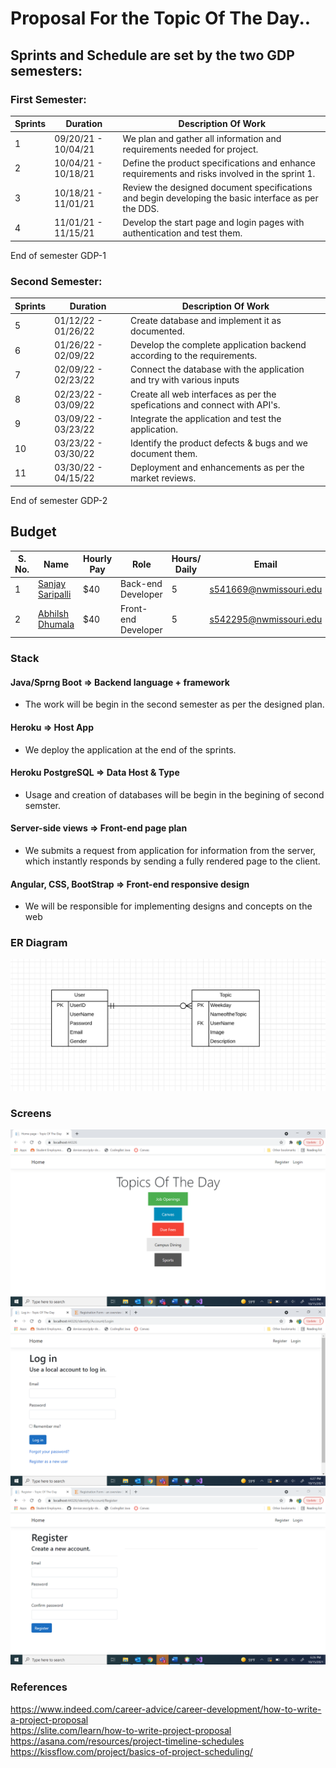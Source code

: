 # Proposal For the Topic Of The Day..

## Sprints and Schedule are set by the two GDP semesters: 

### First Semester: 

| Sprints | Duration            | Description Of Work                                                                                  |   
|---------|---------------------|------------------------------------------------------------------------------------------------------|
| 1       | 09/20/21 - 10/04/21 | We plan and gather all information and requirements needed for project.                               |
| 2       | 10/04/21 - 10/18/21 | Define the product specifications and enhance requirements and  risks involved in the sprint 1.       |
| 3       | 10/18/21 - 11/01/21 | Review the designed document specifications and begin developing the basic interface as per the DDS. |
| 4       | 11/01/21 - 11/15/21 | Develop the start page and login pages with authentication and test them.                           |

 End of semester GDP-1

### Second Semester: 

| Sprints | Duration            | Description Of Work                                                                                  |   
|---------|---------------------|------------------------------------------------------------------------------------------------------|
| 5       | 01/12/22 - 01/26/22 | Create database and implement it as documented.                                                       |
| 6       | 01/26/22 - 02/09/22 | Develop the complete application backend according to the requirements.                               |
| 7       | 02/09/22 - 02/23/22 | Connect the database with the application and try with various inputs                                |
| 8       | 02/23/22 - 03/09/22 | Create all web interfaces as per the spefications and connect with API's.                             |
| 9       | 03/09/22 - 03/23/22 | Integrate the application and test the application.                                                    |
| 10      | 03/23/22 - 03/30/22 | Identify the product defects & bugs and we document them.                                               |
| 11      | 03/30/22 - 04/15/22 | Deployment and enhancements as per the market reviews.                                                 |

End of semester GDP-2

## Budget 

| S. No. | Name                                                  |Hourly Pay|   Role            | Hours/ Daily | Email  |
|------|---------------------------------------------------------|----------------------------------|-------------------------------| ------------- | ----|
| 1  | [Sanjay Saripalli](https://github.com/Sanjay-13)  |  $40 |    Back-end Developer   |   5 | s541669@nwmissouri.edu  |
| 2    | [Abhilsh Dhumala](https://github.com/Abhilash15)        | $40  | Front-end Developer   | 5 | s542295@nwmissouri.edu  |

### Stack 
  

####  Java/Sprng Boot => Backend language + framework 

- The work will be begin in the second semester as per the designed plan.

#### Heroku => Host App

- We deploy the application at the end of the sprints.

#### Heroku PostgreSQL => Data Host & Type

- Usage and creation of databases will be begin in the begining of second semster.

#### Server-side views => Front-end page plan 

- We submits a request from application for information from the server, which instantly responds by sending a fully rendered page to the client.

#### Angular, CSS, BootStrap => Front-end responsive design 

- We will be responsible for implementing designs and concepts on the web

### ER Diagram
![ERD](https://github.com/Sanjay-13/Topic-of-the-Day-2A/blob/main/Images/ERTopic.PNG)   
### Screens 
![](https://github.com/Sanjay-13/Topic-of-the-Day-2A/blob/main/Images/HOME.png)
![](https://github.com/Sanjay-13/Topic-of-the-Day-2A/blob/main/Images/LOGIN.png)
![](https://github.com/Sanjay-13/Topic-of-the-Day-2A/blob/main/Images/SIGNIN.png)


### References
https://www.indeed.com/career-advice/career-development/how-to-write-a-project-proposal   
https://slite.com/learn/how-to-write-project-proposal    
https://asana.com/resources/project-timeline-schedules    
https://kissflow.com/project/basics-of-project-scheduling/   
